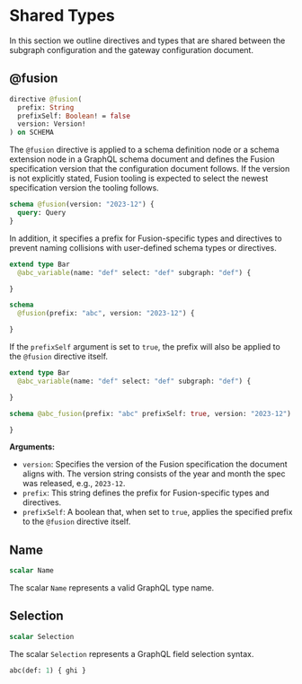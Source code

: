 # Shared Types

In this section we outline directives and types that are shared between the subgraph configuration and the gateway configuration document.

## @fusion

```graphql
directive @fusion(
  prefix: String
  prefixSelf: Boolean! = false
  version: Version!
) on SCHEMA
```

The `@fusion` directive is applied to a schema definition node or a schema extension node in a GraphQL schema document and defines the Fusion specification version that the configuration document follows. If the version is not explicitly stated, Fusion tooling is expected to select the newest specification version the tooling follows.

```graphql example
schema @fusion(version: "2023-12") {
  query: Query
}
```

In addition, it specifies a prefix for Fusion-specific types and directives to prevent naming collisions with user-defined schema types or directives.

```graphql example
extend type Bar
  @abc_variable(name: "def" select: "def" subgraph: "def") {

}

schema
  @fusion(prefix: "abc", version: "2023-12") {

}
```

If the `prefixSelf` argument is set to `true`, the prefix will also be applied to the `@fusion` directive itself.

```graphql example
extend type Bar
  @abc_variable(name: "def" select: "def" subgraph: "def") {

}

schema @abc_fusion(prefix: "abc" prefixSelf: true, version: "2023-12") {

}
```

**Arguments:**

- `version`: Specifies the version of the Fusion specification the document aligns with. The version string consists of the year and month the spec was released, e.g., `2023-12`.
- `prefix`: This string defines the prefix for Fusion-specific types and directives.
- `prefixSelf`: A boolean that, when set to `true`, applies the specified prefix to the `@fusion` directive itself.

## Name

```graphql
scalar Name
```

The scalar `Name` represents a valid GraphQL type name.

## Selection

```graphql
scalar Selection
```

The scalar `Selection` represents a GraphQL field selection syntax.

```graphql example
abc(def: 1) { ghi }
```